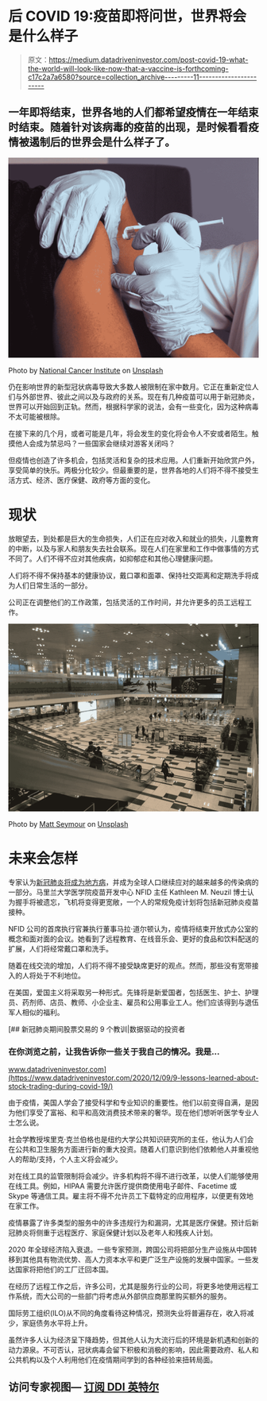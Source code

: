 # 后 COVID 19:疫苗即将问世，世界将会是什么样子

> 原文：<https://medium.datadriveninvestor.com/post-covid-19-what-the-world-will-look-like-now-that-a-vaccine-is-forthcoming-c17c2a7a6580?source=collection_archive---------11----------------------->

## 一年即将结束，世界各地的人们都希望疫情在一年结束时结束。随着针对该病毒的疫苗的出现，是时候看看疫情被遏制后的世界会是什么样子了。

![](img/be1954d8efd2dc1b780c0b8bc522fdc0.png)

Photo by [National Cancer Institute](https://unsplash.com/@nci?utm_source=medium&utm_medium=referral) on [Unsplash](https://unsplash.com?utm_source=medium&utm_medium=referral)

仍在影响世界的新型冠状病毒导致大多数人被限制在家中数月。它正在重新定位人们与外部世界、彼此之间以及与政府的关系。现在有几种疫苗可以用于新冠肺炎，世界可以开始回到正轨。然而，根据科学家的说法，会有一些变化，因为这种病毒不太可能被根除。

在接下来的几个月，或者可能是几年，将会发生的变化将会令人不安或者陌生。触摸他人会成为禁忌吗？一些国家会继续对游客关闭吗？

但疫情也创造了许多机会，包括灵活和复杂的技术应用。人们重新开始欣赏户外，享受简单的快乐。两极分化较少。但最重要的是，世界各地的人们将不得不接受生活方式、经济、医疗保健、政府等方面的变化。

# 现状

放眼望去，到处都是巨大的生命损失，人们正在应对收入和就业的损失，儿童教育的中断，以及与家人和朋友失去社会联系。现在人们在家里和工作中做事情的方式不同了。人们不得不应对其他疾病，如抑郁症和其他心理健康问题。

人们将不得不保持基本的健康协议，戴口罩和面罩、保持社交距离和定期洗手将成为人们日常生活的一部分。

公司正在调整他们的工作政策，包括灵活的工作时间，并允许更多的员工远程工作。

![](img/51e9ca67a18ee852f5ed0105ab651f18.png)

Photo by [Matt Seymour](https://unsplash.com/@mattseymour?utm_source=medium&utm_medium=referral) on [Unsplash](https://unsplash.com?utm_source=medium&utm_medium=referral)

# 未来会怎样

专家认为[新冠肺炎将成为地方病](https://theconversation.com/covid-19-will-probably-become-endemic-heres-what-that-means-146435)，并成为全球人口继续应对的越来越多的传染病的一部分。马里兰大学医学院疫苗开发中心 NFID 主任 Kathleen M. Neuzil 博士认为握手将被遗忘，飞机将变得更宽敞，一个人的常规免疫计划将包括新冠肺炎疫苗接种。

NFID 公司的首席执行官兼执行董事马拉·道尔顿认为，疫情将结束开放式办公室的概念和面对面的会议。她看到了远程教育、在线音乐会、更好的食品和饮料配送的扩展，人们将经常戴口罩和洗手。

随着在线交流的增加，人们将不得不接受缺席更好的观点。然而，那些没有宽带接入的人将处于不利地位。

在美国，爱国主义将采取另一种形式。先锋将是新爱国者，包括医生、护士、护理员、药剂师、店员、教师、小企业主、雇员和公用事业工人。他们应该得到与退伍军人相似的福利。

[](https://www.datadriveninvestor.com/2020/12/09/9-lessons-learned-about-stock-trading-during-covid-19/) [## 新冠肺炎期间股票交易的 9 个教训|数据驱动的投资者

### 在你浏览之前，让我告诉你一些关于我自己的情况。我是…

www.datadriveninvestor.com](https://www.datadriveninvestor.com/2020/12/09/9-lessons-learned-about-stock-trading-during-covid-19/) 

由于疫情，美国人学会了接受科学和专业知识的重要性。他们以前变得自满，是因为他们享受了富裕、和平和高效消费技术带来的奢华。现在他们想听听医学专业人士怎么说。

社会学教授埃里克·克兰伯格也是纽约大学公共知识研究所的主任，他认为人们会在公共和卫生服务方面进行新的重大投资。随着人们意识到他们依赖他人并重视他人的帮助/支持，个人主义将会减少。

对在线工具的监管限制将会减少。许多机构将不得不进行改革，以使人们能够使用在线工具。例如，HIPAA 需要允许医疗提供商使用电子邮件、Facetime 或 Skype 等通信工具。雇主将不得不允许员工下载特定的应用程序，以便更有效地在家工作。

疫情暴露了许多类型的服务中的许多违规行为和漏洞，尤其是医疗保健。预计后新冠肺炎将侧重于远程医疗、家庭保健计划以及老年人和残疾人计划。

2020 年全球经济陷入衰退。一些专家预测，跨国公司将把部分生产设施从中国转移到其他具有物流优势、高人力资本水平和更广泛生产设施的发展中国家。一些发达国家将把他们的工厂迁回本国。

在经历了远程工作之后，许多公司，尤其是服务行业的公司，将更多地使用远程工作系统，而大公司的一些部门将考虑从外部供应商那里购买额外的服务。

国际劳工组织(ILO)从不同的角度看待这种情况，预测失业将普遍存在，收入将减少，家庭债务水平将上升。

虽然许多人认为经济呈下降趋势，但其他人认为大流行后的环境是新机遇和创新的动力源泉。不可否认，冠状病毒会留下积极和消极的影响，因此需要政府、私人和公共机构以及个人利用他们在疫情期间学到的各种经验来扭转局面。

## 访问专家视图— [订阅 DDI 英特尔](https://datadriveninvestor.com/ddi-intel)